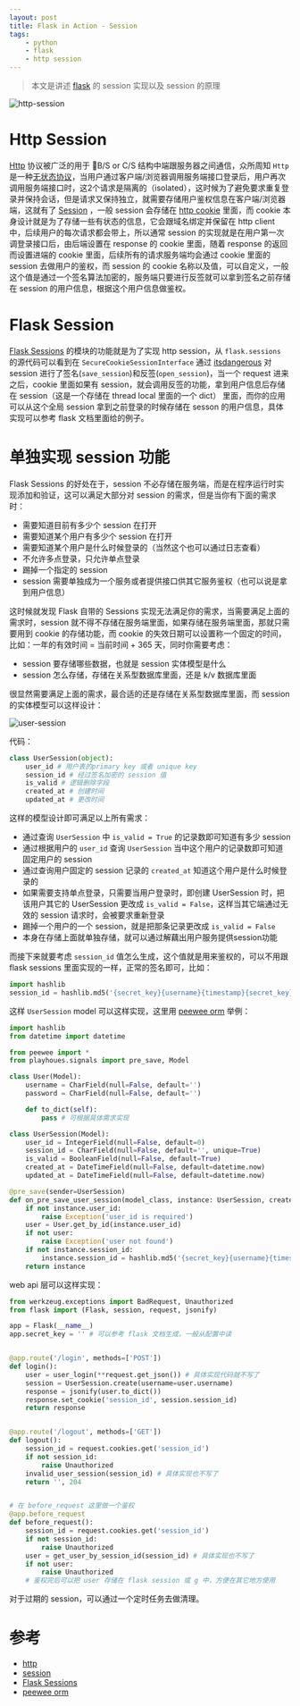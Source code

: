 ```yaml
---
layout: post
title: Flask in Action - Session
tags: 
    - python
    - flask
    - http session
---
```

> 本文是讲述 [flask](https://flask.palletsprojects.com/en/1.1.x/) 的 session 实现以及 session 的原理

![http-session](../assets/images/http-session.jpg)

# Http Session

[Http](https://en.wikipedia.org/wiki/Hypertext_Transfer_Protocol) 协议被广泛的用于 B/S or C/S 结构中端跟服务器之间通信，众所周知 `Http` 是一种[无状态协议](https://en.wikipedia.org/wiki/Stateless_protocol)，当用户通过客户端/浏览器调用服务端接口登录后，用户再次调用服务端接口时，这2个请求是隔离的（isolated），这时候为了避免要求重复登录并保持会话，但是请求又保持独立，就需要存储用户鉴权信息在客户端/浏览器端，这就有了 [Session](https://en.wikipedia.org/wiki/Session_(computer_science)) ，一般 session 会存储在 [http cookie](https://en.wikipedia.org/wiki/HTTP_cookie) 里面，而 cookie 本身设计就是为了存储一些有状态的信息，它会跟域名绑定并保留在 http client 中，后续用户的每次请求都会带上，所以通常 session 的实现就是在用户第一次调登录接口后，由后端设置在 response 的 cookie 里面，随着 response 的返回而设置进端的 cookie 里面，后续所有的请求服务端均会通过 cookie 里面的 session 去做用户的鉴权，而 session 的 cookie 名称以及值，可以自定义，一般这个值是通过一个签名算法加密的，服务端只要进行反签就可以拿到签名之前存储在 session 的用户信息，根据这个用户信息做鉴权。

# Flask Session

[Flask Sessions](https://flask.palletsprojects.com/en/1.1.x/quickstart/#sessions) 的模块的功能就是为了实现 http session，从 `flask.sessions` 的源代码可以看到在 `SecureCookieSessionInterface` 通过 [itsdangerous](https://itsdangerous.palletsprojects.com/en/1.1.x/) 对 session 进行了签名(`save_session`)和反签(`open_session`)，当一个 request 进来之后，cookie 里面如果有 session，就会调用反签的功能，拿到用户信息后存储在 session（这是一个存储在 thread local 里面的一个 dict） 里面，而你的应用可以从这个全局 session 拿到之前登录的时候存储在 sesson 的用户信息，具体实现可以参考 flask 文档里面给的例子。

# 单独实现 session 功能

Flask Sessions 的好处在于，session 不必存储在服务端，而是在程序运行时实现添加和验证，这可以满足大部分对 session 的需求，但是当你有下面的需求时：

- 需要知道目前有多少个 session 在打开
- 需要知道某个用户有多少个 session 在打开
- 需要知道某个用户是什么时候登录的（当然这个也可以通过日志查看）
- 不允许多点登录，只允许单点登录
- 踢掉一个指定的 session
- session 需要单独成为一个服务或者提供接口供其它服务鉴权（也可以说是拿到用户信息）

这时候就发现 Flask 自带的 Sessions 实现无法满足你的需求，当需要满足上面的需求时，session 就不得不存储在服务端里面，如果存储在服务端里面，那就只需要用到 cookie 的存储功能，而 cookie 的失效日期可以设置称一个固定的时间，比如：一年的有效时间 = 当前时间 + 365 天，同时你需要考虑：

- session 要存储哪些数据，也就是 session 实体模型是什么
- session 怎么存储，存储在关系型数据库里面，还是 k/v 数据库里面

很显然需要满足上面的需求，最合适的还是存储在关系型数据库里面，而 session 的实体模型可以这样设计：

![user-session](../assets/images/user-session.png)

代码：

```python
class UserSession(object):
    user_id # 用户表的primary key 或者 unique key
    session_id # 经过签名加密的 session 值
    is_valid # 逻辑删除字段
    created_at # 创建时间
    updated_at # 更改时间
```

这样的模型设计即可满足以上所有需求：

- 通过查询 `UserSession` 中 `is_valid = True` 的记录数即可知道有多少 session
- 通过根据用户的 `user_id` 查询 `UserSession` 当中这个用户的记录数即可知道固定用户的 session
- 通过查询用户固定的 session 记录的 `created_at` 知道这个用户是什么时候登录的
- 如果需要支持单点登录，只需要当用户登录时，即创建 UserSession 时，把该用户其它的 UserSession 更改成 `is_valid = False`，这样当其它端通过无效的 session 请求时，会被要求重新登录
- 踢掉一个用户的一个 session，就是把那条记录更改成 `is_valid = False`
- 本身在存储上面就单独存储，就可以通过解藕出用户服务提供session功能

而接下来就要考虑 `session_id` 值怎么生成，这个值就是用来鉴权的，可以不用跟 flask sessions 里面实现的一样，正常的签名即可，比如：

```python
import hashlib
session_id = hashlib.md5('{secret_key}{username}{timestamp}{secret_key}'.format(secrey_key='', username='', timestamp='').encode('utf-8')) # username 需要在 user model 里面是唯一的
```

这样 `UserSession` model 可以这样实现，这里用 [peewee orm](http://docs.peewee-orm.com/en/latest/) 举例：

```python
import hashlib
from datetime import datetime

from peewee import *
from playhoues.signals import pre_save, Model

class User(Model):
    username = CharField(null=False, default='')
    password = CharField(null=False, default='')

    def to_dict(self):
        pass # 可根据具体需求实现

class UserSession(Model):
    user_id = IntegerField(null=False, default=0)
    session_id = CharField(null=False, default='', unique=True)
    is_valid = BooleanField(null=False, default=True)
    created_at = DateTimeField(null=False, default=datetime.now)
    updated_at = DateTimeField(null=False, default=datetime.now)

@pre_save(sender=UserSession)
def on_pre_save_user_session(model_class, instance: UserSession, created):
    if not instance.user_id:
        raise Exception('user_id is required')
    user = User.get_by_id(instance.user_id)
    if not user:
        raise Exception('user not found')
    if not instance.session_id:
        instance.session_id = hashlib.md5('{secret_key}{username}{timestamp}{secret_key}'.format(secrey_key='', username=user.username, timestamp=int(datetime.now().timestamp())).encode('utf-8'))
    return instance
```

web api 层可以这样实现：

```python
from werkzeug.exceptions import BadRequest, Unauthorized
from flask import (Flask, session, request, jsonify)

app = Flask(__name__)
app.secret_key = '' # 可以参考 flask 文档生成，一般从配置中读


@app.route('/login', methods=['POST'])
def login():
    user = user_login(**request.get_json()) # 具体实现代码就不写了
    session = UserSession.create(username=user.username)
    response = jsonify(user.to_dict())
    response.set_cookie('session_id', session.session_id)
    return response


@app.route('/logout', methods=['GET'])
def logout():
    session_id = request.cookies.get('session_id')
    if not session_id:
        raise Unauthorized
    invalid_user_session(session_id) # 具体实现也不写了
    return '', 204


# 在 before_request 这里做一个鉴权
@app.before_request
def before_request():
    session_id = request.cookies.get('session_id')
    if not session_id:
        raise Unauthorized
    user = get_user_by_session_id(session_id) # 具体实现也不写了
    if not user:
        raise Unauthorized
    # 鉴权完后可以把 user 存储在 flask session 或 g 中，方便在其它地方使用
```

对于过期的 session，可以通过一个定时任务去做清理。

# 参考

- [http](https://en.wikipedia.org/wiki/Hypertext_Transfer_Protocol)
- [session](https://en.wikipedia.org/wiki/Session_(computer_science))
- [Flask Sessions](https://flask.palletsprojects.com/en/1.1.x/quickstart/#sessions)
- [peewee orm](http://docs.peewee-orm.com/en/latest/)
